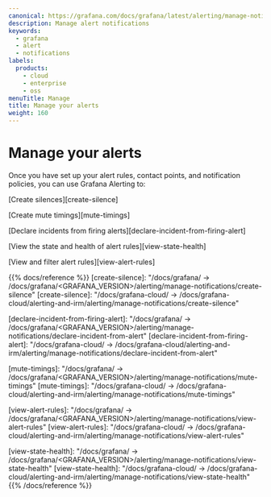 ```yaml
---
canonical: https://grafana.com/docs/grafana/latest/alerting/manage-notifications/
description: Manage alert notifications
keywords:
  - grafana
  - alert
  - notifications
labels:
  products:
    - cloud
    - enterprise
    - oss
menuTitle: Manage
title: Manage your alerts
weight: 160
---
```


# Manage your alerts

Once you have set up your alert rules, contact points, and notification policies, you can use Grafana Alerting to:

[Create silences][create-silence]

[Create mute timings][mute-timings]

[Declare incidents from firing alerts][declare-incident-from-firing-alert]

[View the state and health of alert rules][view-state-health]

[View and filter alert rules][view-alert-rules]

{{% docs/reference %}}
[create-silence]: "/docs/grafana/ -> /docs/grafana/<GRAFANA_VERSION>/alerting/manage-notifications/create-silence"
[create-silence]: "/docs/grafana-cloud/ -> /docs/grafana-cloud/alerting-and-irm/alerting/manage-notifications/create-silence"

[declare-incident-from-firing-alert]: "/docs/grafana/ -> /docs/grafana/<GRAFANA_VERSION>/alerting/manage-notifications/declare-incident-from-alert"
[declare-incident-from-firing-alert]: "/docs/grafana-cloud/ -> /docs/grafana-cloud/alerting-and-irm/alerting/manage-notifications/declare-incident-from-alert"

[mute-timings]: "/docs/grafana/ -> /docs/grafana/<GRAFANA_VERSION>/alerting/manage-notifications/mute-timings"
[mute-timings]: "/docs/grafana-cloud/ -> /docs/grafana-cloud/alerting-and-irm/alerting/manage-notifications/mute-timings"

[view-alert-rules]: "/docs/grafana/ -> /docs/grafana/<GRAFANA_VERSION>/alerting/manage-notifications/view-alert-rules"
[view-alert-rules]: "/docs/grafana-cloud/ -> /docs/grafana-cloud/alerting-and-irm/alerting/manage-notifications/view-alert-rules"

[view-state-health]: "/docs/grafana/ -> /docs/grafana/<GRAFANA_VERSION>/alerting/manage-notifications/view-state-health"
[view-state-health]: "/docs/grafana-cloud/ -> /docs/grafana-cloud/alerting-and-irm/alerting/manage-notifications/view-state-health"
{{% /docs/reference %}}
